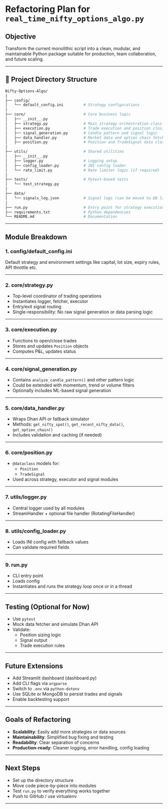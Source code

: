 # Refactoring Plan for `real_time_nifty_options_algo.py`

## Objective
Transform the current monolithic script into a clean, modular, and maintainable Python package suitable for production, team collaboration, and future scaling.

---

## 📁 Project Directory Structure

```bash
Nifty-Options-Algo/
|
├── config/
│   └── default_config.ini         # Strategy configurations
|
├── core/                          # Core business logic
│   ├── __init__.py
│   ├── strategy.py                # Main strategy orchestration class
│   ├── execution.py               # Trade execution and position closing
│   ├── signal_generation.py       # Candle pattern and signal logic
│   ├── data_handler.py            # Market data and option chain fetchers
│   ├── position.py                # Position and TradeSignal data classes
|
├── utils/                         # Shared utilities
│   ├── __init__.py
│   ├── logger.py                  # Logging setup
│   ├── config_loader.py           # INI config loader
│   └── rate_limit.py              # Rate limiter logic (if required)
|
├── tests/                         # Pytest-based tests
│   └── test_strategy.py
|
├── data/
│   └── signals_log.json           # Signal logs (can be moved to DB later)
|
├── run.py                         # Entry point for strategy execution
├── requirements.txt               # Python dependencies
└── README.md                      # Documentation
```

---

## Module Breakdown

### 1. **config/default_config.ini**
Default strategy and environment settings like capital, lot size, expiry rules, API throttle etc.

---

### 2. **core/strategy.py**
- Top-level coordinator of trading operations
- Instantiates logger, fetcher, executor
- Entry/exit signal routing
- Single-responsibility: No raw signal generation or data parsing logic

---

### 3. **core/execution.py**
- Functions to open/close trades
- Stores and updates `Position` objects
- Computes P&L, updates status

---

### 4. **core/signal_generation.py**
- Contains `analyze_candle_pattern()` and other pattern logic
- Could be extended with momentum, trend or volume filters
- Optionally includes ML-based signal generation

---

### 5. **core/data_handler.py**
- Wraps Dhan API or fallback simulator
- Methods: `get_nifty_spot()`, `get_recent_nifty_data()`, `get_option_chain()`
- Includes validation and caching (if needed)

---

### 6. **core/position.py**
- `@dataclass` models for:
  - `Position`
  - `TradeSignal`
- Used across strategy, executor and signal modules

---

### 7. **utils/logger.py**
- Central logger used by all modules
- StreamHandler + optional file handler (RotatingFileHandler)

---

### 8. **utils/config_loader.py**
- Loads INI config with fallback values
- Can validate required fields

---

### 9. **run.py**
- CLI entry point
- Loads config
- Instantiates and runs the strategy loop once or in a thread

---

## Testing (Optional for Now)
- Use `pytest`
- Mock data fetcher and simulate Dhan API
- Validate:
  - Position sizing logic
  - Signal output
  - Trade execution rules

---

## Future Extensions
- Add Streamlit dashboard (dashboard.py)
- Add CLI flags via `argparse`
- Switch to `.env` via `python-dotenv`
- Use SQLite or MongoDB to persist trades and signals
- Enable backtesting support

---

## Goals of Refactoring
- **Scalability**: Easily add more strategies or data sources
- **Maintainability**: Simplified bug fixing and testing
- **Readability**: Clear separation of concerns
- **Production-ready**: Cleaner logging, error handling, config loading

---

## Next Steps
- Set up the directory structure
- Move code piece-by-piece into modules
- Test `run.py` to verify everything works together
- Push to GitHub / use virtualenv

---

